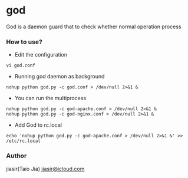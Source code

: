 god
===

God is a daemon guard that to check whether normal operation process


### How to use?
* Edit the configuration
```
vi god.conf
```

* Running god daemon as background
```
nohup python god.py -c god.conf > /dev/null 2>&1 &
```

* You can run the multiprocess
```
nohup python god.py -c god-apache.conf > /dev/null 2>&1 &
nohup python god.py -c god-nginx.conf > /dev/null 2>&1 &
```

* Add God to rc.local
```
echo 'nohup python god.py -c god-apache.conf > /dev/null 2>&1 &' >> /etc/rc.local
```

### Author
jiasir(Taio Jia) <jiasir@icloud.com>